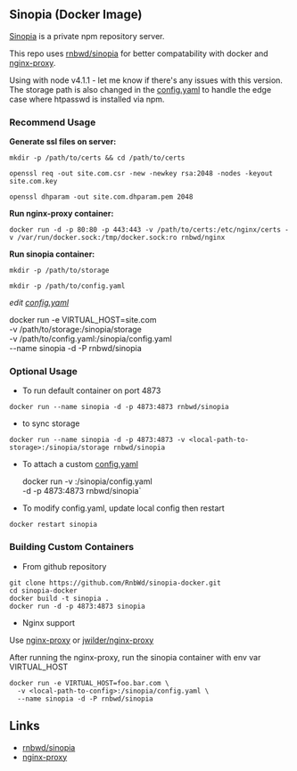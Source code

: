 ## Sinopia (Docker Image)

[Sinopia](https://github.com/rlidwka/sinopia) is a private npm repository server.

This repo uses [rnbwd/sinopia](https://github.com/RnbWd/sinopia) for better compatability with docker and [nginx-proxy](https://github.com/RnbWd/nginx).

Using with node v4.1.1 - let me know if there's any issues with this version. The storage path is also changed in the [config.yaml](https://github.com/RnbWd/sinopia-docker/blob/master/config.yaml) to handle the edge case where htpasswd is installed via npm.

### Recommend Usage

**Generate ssl files on server:**

`mkdir -p /path/to/certs && cd /path/to/certs`

`openssl req -out site.com.csr -new -newkey rsa:2048 -nodes -keyout site.com.key`

`openssl dhparam -out site.com.dhparam.pem 2048`

**Run nginx-proxy container:**

`docker run -d -p 80:80 -p 443:443 -v /path/to/certs:/etc/nginx/certs -v /var/run/docker.sock:/tmp/docker.sock:ro rnbwd/nginx`

**Run sinopia container:**

`mkdir -p /path/to/storage`

`mkdir -p /path/to/config.yaml`

*edit [config.yaml](https://github.com/RnbWd/sinopia-docker/blob/master/config.yaml)*

docker run -e VIRTUAL_HOST=site.com \
  -v /path/to/storage:/sinopia/storage \
  -v /path/to/config.yaml:/sinopia/config.yaml \
  --name sinopia -d -P rnbwd/sinopia

### Optional Usage

- To run default container on port 4873

`docker run --name sinopia -d -p 4873:4873 rnbwd/sinopia`

- to sync storage

`docker run --name sinopia -d -p 4873:4873 -v <local-path-to-storage>:/sinopia/storage rnbwd/sinopia`

- To attach a custom [config.yaml](https://github.com/RnbWd/sinopia-docker/blob/master/config.yaml)

    docker run -v <local-path-to-config>:/sinopia/config.yaml \
    -d -p 4873:4873 rnbwd/sinopia`

- To modify config.yaml, update local config then restart

`docker restart sinopia`

### Building Custom Containers

- From github repository

```
git clone https://github.com/RnbWd/sinopia-docker.git
cd sinopia-docker
docker build -t sinopia .
docker run -d -p 4873:4873 sinopia
```

- Nginx support

Use [nginx-proxy](https://registry.hub.docker.com/u/rnbwd/nginx/) or [jwilder/nginx-proxy](https://registry.hub.docker.com/u/jwilder/nginx-proxy/)

After running the nginx-proxy, run the sinopia container with env var VIRTUAL_HOST

```
docker run -e VIRTUAL_HOST=foo.bar.com \
  -v <local-path-to-config>:/sinopia/config.yaml \
  --name sinopia -d -P rnbwd/sinopia
```

## Links

* [rnbwd/sinopia](https://github.com/RnbWd/sinopia)
* [nginx-proxy](https://registry.hub.docker.com/u/jwilder/nginx-proxy/)
